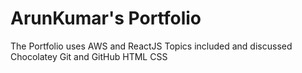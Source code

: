 # ArunKumar's Portfolio

The Portfolio uses AWS and ReactJS
Topics included and discussed
Chocolatey
Git and GitHub
HTML
CSS
